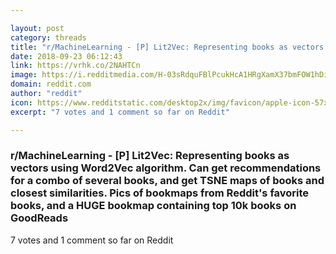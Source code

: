 ```yaml
---

layout: post
category: threads
title: "r/MachineLearning - [P] Lit2Vec: Representing books as vectors using Word2Vec algorithm. Can get recommendations for a combo of several books, and get TSNE maps of books and closest similarities. Pics of bookmaps from Reddit's favorite books, and a HUGE bookmap containing top 10k books on GoodReads"
date: 2018-09-23 06:12:43
link: https://vrhk.co/2NAHTCn
image: https://i.redditmedia.com/H-03sRdquFBlPcukHcA1HRgXamX37bmFOW1hDibgg6c.jpg?s=75ae8013565b72172f235fd8308d089f
domain: reddit.com
author: "reddit"
icon: https://www.redditstatic.com/desktop2x/img/favicon/apple-icon-57x57.png
excerpt: "7 votes and 1 comment so far on Reddit"

---
```


### r/MachineLearning - [P] Lit2Vec: Representing books as vectors using Word2Vec algorithm. Can get recommendations for a combo of several books, and get TSNE maps of books and closest similarities. Pics of bookmaps from Reddit's favorite books, and a HUGE bookmap containing top 10k books on GoodReads

7 votes and 1 comment so far on Reddit